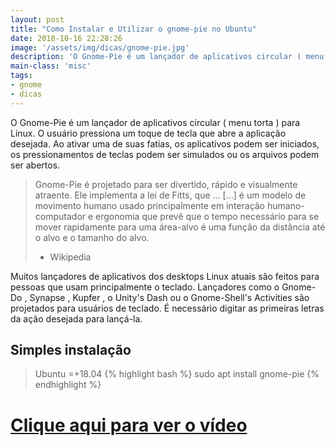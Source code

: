 ```yaml
---
layout: post
title: "Como Instalar e Utilizar o gnome-pie no Ubuntu"
date: 2018-10-16 22:28:26
image: '/assets/img/dicas/gnome-pie.jpg'
description: 'O Gnome-Pie é um lançador de aplicativos circular ( menu torta ) para Linux.'
main-class: 'misc'
tags:
- gnome
- dicas
---
```


O Gnome-Pie é um lançador de aplicativos circular ( menu torta ) para Linux. O usuário pressiona um toque de tecla que abre a aplicação desejada. Ao ativar uma de suas fatias, os aplicativos podem ser iniciados, os pressionamentos de teclas podem ser simulados ou os arquivos podem ser abertos.

> Gnome-Pie é projetado para ser divertido, rápido e visualmente atraente. Ele implementa a lei de Fitts, que ...
> [...] é um modelo de movimento humano usado principalmente em interação humano-computador e ergonomia que prevê que o tempo necessário para se mover rapidamente para uma área-alvo é uma função da distância até o alvo e o tamanho do alvo.
> 
> - Wikipedia

Muitos lançadores de aplicativos dos desktops Linux atuais são feitos para pessoas que usam principalmente o teclado. Lançadores como o Gnome-Do , Synapse , Kupfer , o Unity's Dash ou o Gnome-Shell's Activities são projetados para usuários de teclado. É necessário digitar as primeiras letras da ação desejada para lançá-la.

## Simples instalação
> Ubuntu =+18.04
{% highlight bash %}
sudo apt install gnome-pie
{% endhighlight %}

# [Clique aqui para ver o vídeo](https://youtu.be/sKt7lyvp3t4)
